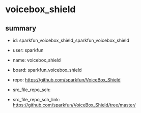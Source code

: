 # voicebox_shield
 
## summary 
* id: sparkfun_voicebox_shield_sparkfun_voicebox_shield
* user: sparkfun
* name: voicebox_shield
* board: sparkfun_voicebox_shield
* repo: https://github.com/sparkfun/VoiceBox_Shield



* src_file_repo_sch: 
* src_file_repo_sch_link: https://github.com/sparkfun/VoiceBox_Shield/tree/master/






